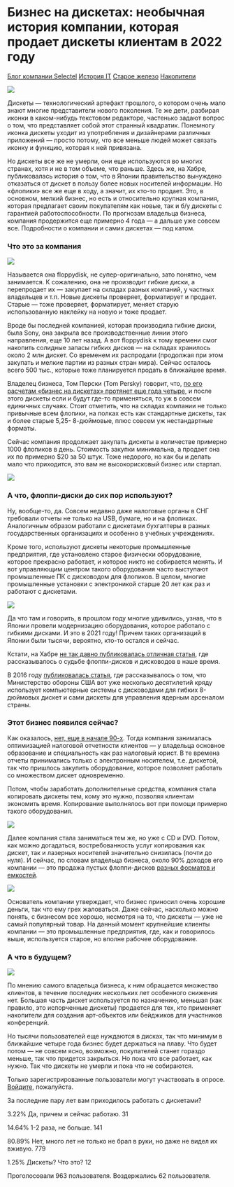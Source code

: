 
Бизнес на дискетах: необычная история компании, которая продает дискеты клиентам в 2022 году
============================================================================================

[Блог компании Selectel](/ru/company/selectel/blog/) [История IT](/ru/hub/history/) [Старое железо](/ru/hub/antikvariat/) [Накопители](/ru/hub/storages/)

![](https://habrastorage.org/r/w780q1/webt/97/sb/qb/97sbqbzubmjhvophmgjccm1hmfm.jpeg)

  
Дискеты — технологический артефакт прошлого, о котором очень мало знают многие представители нового поколения. Те же дети, разбирая иконки в каком-нибудь текстовом редакторе, частенько задают вопрос о том, что представляет собой этот странный квадратик. Понемногу иконка дискеты уходит из употребления и дизайнерами различных приложений — просто потому, что все меньше людей может связать иконку и функцию, которая к ней привязана.  
  
Но дискеты все же не умерли, они еще используются во многих странах, хотя и не в том объеме, что раньше. Здесь же, на Хабре, публиковалась история о том, что в Японии правительство вынуждено отказаться от дискет в пользу более новых носителей информации. Но «флопики» все же еще в ходу, а значит, их кто-то продает. Это, в основном, мелкий бизнес, но есть и относительно крупная компания, которая предлагает своим покупателям как новые, так и б/у дискеты с гарантией работоспособности. По прогнозам владельца бизнеса, компания продержится еще примерно 4 года — а дальше уже совсем все. Подробности о компании и самих дискетах — под катом.  
  

### Что это за компания

  

![](https://habrastorage.org/r/w780q1/webt/ck/ev/qe/ckevqeckxx40yvnryz2qtfvfhlw.jpeg)

  
Называется она floppydisk, не супер-оригинально, зато понятно, чем занимается. К сожалению, она не производит гибкие диски, а перепродает их — закупает на складах разных компаний, у частных владельцев и т.п. Новые дискеты проверяет, форматирует и продает. Старые — тоже проверяет, форматирует, меняет старую использованную наклейку на новую и тоже продает.  
  
Вроде бы последней компанией, которая производила гибкие диски, была Sony, она закрыла все производственные линии этого направления, еще 10 лет назад. А вот floppydisk к тому времени смог накопить солидные запасы гибких дисков — на складах хранилось около 2 млн дискет. Со временем их распродали (продолжая при этом закупать и мелкие партии из разных стран мира). Сейчас осталось всего 500 тыс., которые тоже планируется продать в ближайшее время.  
  
Владелец бизнеса, Том Перски (Tom Persky) говорит, что, [по его расчетам «бизнес на дискетах» протянет еще года четыре](https://www.tomshardware.com/news/floppy-disk-still-has-life), и после этого дискеты если и будут где-то применяться, то уж в совсем единичных случаях. Стоит отметить, что на складах компании не только привычные всем флопики, на полках есть как стандартные дискеты, так и более старые 5,25- 8-дюймовые, плюс совсем уж нестандартные форматы.  
  
Сейчас компания продолжает закупать дискеты в количестве примерно 1000 флопиков в день. Стоимость закупки минимальна, а продает она их по примерно $20 за 50 штук. Тоже недорого, но как бы и делать мало что приходится, это вам не высокорисковый бизнес или стартап.  
  
[![](https://habrastorage.org/r/w1560/webt/8h/m5/xv/8hm5xvpooct_rxglr_trcpl5ski.png)](https://selectel.ru/services/dedicated/chipcore/?utm_source=habr.com&utm_medium=referral&utm_campaign=dedicated_article_floppy_210922_banner)  
  

### А что, флоппи-диски до сих пор используют?

  
Ну, вообще-то, да. Совсем недавно даже налоговые органы в СНГ требовали отчеты не только на USB, бумаге, но и на флопиках. Аналогичным образом работали с дискетами бухгалтеры в разных государственных организациях и особенно в учебных учреждениях.  
  
Кроме того, используют дискеты некоторые промышленные предприятия, где установлено старое физически оборудование, которое прекрасно работает, и которое никто не собирается менять. И вот управляющим центром такого оборудования часто выступают промышленные ПК с дисководом для флопиков. В целом, многие промышленные установки с электроникой старше 20 лет как раз и работают с дискетами.  
  

![](https://habrastorage.org/r/w780q1/webt/vr/s4/me/vrs4meogxn2h5-cqq_xobir3ckc.jpeg)

  
Да что там и говорить, в прошлом году многие удивились, узнав, что в Японии провели модернизацию оборудования, которое работало с гибкими дисками. И это в 2021 году! Причем таких организаций в Японии были тысячи, вероятно, кто-то остался и сейчас.  
  
Кстати, на Хабре [не так давно публиковалась отличная статья](https://habr.com/ru/post/444994/), где рассказывалось о судьбе флоппи-дисков и дисководов в наше время.  
  
В 2016 году [публиковалась статья](https://habr.com/ru/post/394395/), где рассказывалось о том, что Министерство обороны США вот уже несколько десятилетий кряду использует компьютерные системы с дисководами для гибких 8-дюймовых дискет и сами дискеты для управления ядерным арсеналом страны.  
  

### Этот бизнес появился сейчас?

  
Как оказалось, [нет, еще в начале 90-х](https://www.theregister.com/2022/09/20/floppy_disk_business/). Тогда компания занималась оптимизацией налоговой отчетности клиентов — у владельца основное образование и специальность как раз налоговый юрист. В те времена отчеты принимались только с электронным носителем, т.е. дискетой, так что пришлось закупить оборудование, которое позволяет работать со множеством дискет одновременно.  
  
Потом, чтобы заработать дополнительные средства, компания стала копировать дискеты тем, кому это нужно, позволяя клиентам экономить время. Копирование выполнялось вот при помощи примерно такого оборудования.  
  

![](https://habrastorage.org/r/w780q1/webt/ag/rx/2f/agrx2fhe9yrv-npkk-cmpnei4ac.jpeg)

  
Далее компания стала заниматься тем же, но уже с CD и DVD. Потом, как можно догадаться, востребованность услуг копирования как дискет, так и лазерных носителей значительно снизилась (почти до нуля). И сейчас, по словам владельца бизнеса, около 90% доходов его компании — это продажа пустых флоппи-дисков [разных форматов и емкостей](https://eyeondesign.aiga.org/we-spoke-with-the-last-person-standing-in-the-floppy-disk-business/).  
  

![](https://habrastorage.org/r/w780q1/webt/rv/wd/yj/rvwdyj2nyirnlvkaz5lgbcyowyy.jpeg)

  
Основатель компании утверждает, что бизнес приносил очень хорошие деньги, так что ему грех жаловаться. Даже сейчас, насколько можно понять, с бизнесом все хорошо, несмотря на то, что дискеты — уже не самый популярный товар. На данный момент крупнейшие клиенты компании — это промышленные предприятия, где, как и говорилось выше, используется старое, но вполне рабочее оборудование.  
  

### А что в будущем?

  

![](https://habrastorage.org/r/w780q1/webt/nx/i8/k0/nxi8k0h2bidkfxf33ll7hhynqva.jpeg)

  
По мнению самого владельца бизнеса, к ним обращается множество клиентов, в течение последних нескольких лет особенного снижения нет. Большая часть дискет используется по назначению, меньшая (как правило, это испорченные дискеты) продается для тех, кто применяет накопители для создания арт-объектов или бейджиков для участников конференций.  
  
Но тысячи пользователей еще нуждаются в дисках, так что минимум в ближайшие четыре года бизнес будет держаться на плаву. Что будет потом — не совсем ясно, возможно, покупателей станет гораздо меньше, так что придется закрыться. Но пока что все работает, как нужно. Так что дискеты не умерли и пока что не собираются.

Только зарегистрированные пользователи могут участвовать в опросе. [Войдите](/kek/v1/auth/habrahabr/?back=/ru/company/selectel/blog/684088/&hl=ru), пожалуйста.

За последние пару лет вам приходилось работать с дискетами?

3.22% Да, причем и сейчас работаю. 31

14.64% 1-2 раза, не больше. 141

80.89% Нет, много лет не только не брал в руки, но даже не видел их вживую. 779

1.25% Дискеты? Что это? 12

Проголосовали 963 пользователя. Воздержались 62 пользователя.

